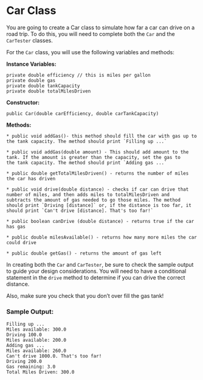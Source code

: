 # Car Class
You are going to create a Car class to simulate how far a car can drive on a road trip. To do this, you will need to complete both the `Car` and the `CarTester` classes.

For the `Car` class, you will use the following variables and methods:

**Instance Variables:**
```
private double efficiency // this is miles per gallon
private double gas
private double tankCapacity
private double totalMilesDriven

```
**Constructor:**
```
public Car(double carEfficiency, double carTankCapacity)
```

**Methods:**
```
* public void addGas()- this method should fill the car with gas up to the tank capacity. The method should print `Filling up ...`

* public void addGas(double amount) - This should add amount to the tank. If the amount is greater than the capacity, set the gas to 
the tank capacity. The method should print `Adding gas ...`

* public double getTotalMilesDriven() - returns the number of miles the car has driven

* public void drive(double distance) - checks if car can drive that number of miles, and then adds miles to totalMilesDriven and 
subtracts the amount of gas needed to go those miles. The method should print `Driving [distance]` or, if the distance is too far, it should print `Can't drive [distance]. That's too far!`

* public boolean canDrive (double distance) - returns true if the car has gas

* public double milesAvailable() - returns how many more miles the car could drive

* public double getGas() - returns the amount of gas left
```
  In creating both the `Car` and `CarTester`, be sure to check the sample output to guide your design considerations. You will need to have a conditional statement in the `drive` method to determine if you can drive the correct distance.

Also, make sure you check that you don’t over fill the gas tank!

### Sample Output:
```
Filling up ...
Miles available: 300.0
Driving 100.0
Miles available: 200.0
Adding gas ...
Miles available: 260.0
Can't drive 1000.0. That's too far!
Driving 200.0
Gas remaining: 3.0
Total Miles Driven: 300.0
```